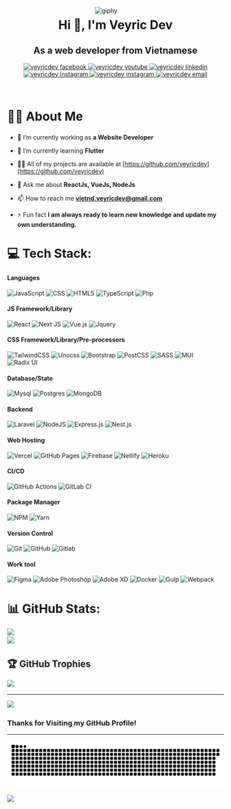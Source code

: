 [<img align='right' src="images/nerd2.gif" width="300" alt="giphy">](https://github.com/veyricdev)

<h1 align="center">Hi 👋, I'm Veyric Dev</h1>
<h2 align="center">As a web developer from Vietnamese</h2>

<!-- https://icons8.com -->
<div align="center">
  <a href="https://facebook.com/avnendv" target="blank">
    <img src="https://img.icons8.com/bubbles/100/000000/facebook-new.png" width="50" height="50" alt="veyricdev facebook" />
  </a>
  <a href="https://www.youtube.com/@avnendv" target="blank">
    <img src="https://img.icons8.com/bubbles/100/000000/youtube-squared.png" width="50" height="50" alt="veyricdev youtube" />
  </a>
  <a href="https://www.linkedin.com/in/avnendv" target="blank">
    <img src="https://img.icons8.com/bubbles/100/000000/linkedin.png" width="50" height="50" alt="veyricdev linkedin" />
  </a>
  <a href="https://instagram.com/avnendv" target="blank">
    <img src="https://img.icons8.com/bubbles/100/000000/instagram.png" width="50" height="50" alt="veyricdev instagram" />
  </a>
  <a href="https://discord.gg/avnendv" target="blank">
    <img src="https://img.icons8.com/bubbles/100/000000/discord.png" width="50" height="50" alt="veyricdev instagram" />
  </a>
  <a href="mailto:vietnd.veyricdev@gmail.com" target="top">
    <img src="https://img.icons8.com/bubbles/100/000000/apple-mail.png" width="50" height="50" alt="veyricdev email" />
  </a>
</div>

<br/>
<br/>

# 👩‍💻 About Me

###

- 🔭 I’m currently working as **a Website Developer**

- 🌱 I’m currently learning **Flutter**

- 👨‍💻 All of my projects are available at [https://github.com/veyricdev](https://github.com/veyricdev)

- 💬 Ask me about **ReactJs, VueJs, NodeJs**

- 📫 How to reach me **vietnd.veyricdev@gmail.com**

- ⚡ Fun fact **I am always ready to learn new knowledge and update my own understanding.**

###

# 💻 Tech Stack:

#### Languages

![JavaScript](https://img.shields.io/badge/-JavaScript-000?style=for-the-badge&logo=javascript)
![CSS](https://img.shields.io/badge/-CSS-000?style=for-the-badge&logo=css)
![HTML5](https://img.shields.io/badge/-HTML5-000?style=for-the-badge&logo=html5)
![TypeScript](https://img.shields.io/badge/-TypeScript-000?style=for-the-badge&logo=typescript)
![Php](https://img.shields.io/badge/-Php-000?style=for-the-badge&logo=php)

#### JS Framework/Library

![React](https://img.shields.io/badge/-ReactJS-000?style=for-the-badge&logo=react)
![Next JS](https://img.shields.io/badge/-NextJS-000?style=for-the-badge&logo=next.js)
![Vue.js](https://img.shields.io/badge/-Vue.js-000?style=for-the-badge&logo=vue.js)
![Jquery](https://img.shields.io/badge/-Jquery-000?style=for-the-badge&logo=Jquery)

#### CSS Framework/Library/Pre-processors

![TailwindCSS](https://img.shields.io/badge/-TailwindCSS-000?style=for-the-badge&logo=tailwind-css)
![Unocss](https://img.shields.io/badge/-Unocss-000?style=for-the-badge&logo=unocss)
![Bootstrap](https://img.shields.io/badge/-Bootstrap-000?style=for-the-badge&logo=bootstrap)
![PostCSS](https://img.shields.io/badge/-PostCSS-000?style=for-the-badge&logo=postcss)
![SASS](https://img.shields.io/badge/-SASS-000?style=for-the-badge&logo=sass)
![MUI](https://img.shields.io/badge/-MUI-000?style=for-the-badge&logo=mui)
![Radix UI](https://img.shields.io/badge/radix%20ui-000?style=for-the-badge&logo=radix-ui&logoColor=white)

#### Database/State

![Mysql](https://img.shields.io/badge/-Mysql-000?style=for-the-badge&logo=mysql)
![Postgres](https://img.shields.io/badge/-Postgres-000?style=for-the-badge&logo=postgresql)
![MongoDB](https://img.shields.io/badge/-MongoDB-000?style=for-the-badge&logo=mongodb)

#### Backend

![Laravel](https://img.shields.io/badge/laravel-000?style=for-the-badge&logo=laravel)
![NodeJS](https://img.shields.io/badge/-NodeJS-000?style=for-the-badge&logo=node.js&logoColor=pink)
![Express.js](https://img.shields.io/badge/-ExpressJS-000?style=for-the-badge&logo=express)
![Nest.js](https://img.shields.io/badge/-NestJs-000?style=for-the-badge&logo=nestjs)

#### Web Hosting

![Vercel](https://img.shields.io/badge/-Vercel-000?style=for-the-badge&logo=vercel)
![GitHub Pages](https://img.shields.io/badge/-GitHub%20Pages-000?style=for-the-badge&logo=github)
![Firebase](https://img.shields.io/badge/-Firebase-000?style=for-the-badge&logo=firebase)
![Netlify](https://img.shields.io/badge/-Netlify-000?style=for-the-badge&logo=netlify)
![Heroku](https://img.shields.io/badge/-Heroku-000?style=for-the-badge&logo=heroku)

#### CI/CD

![GitHub Actions](https://img.shields.io/badge/-github%20actions-000?style=for-the-badge&logo=githubactions)
![GitLab CI](https://img.shields.io/badge/gitlab%20CI-000?style=for-the-badge&logo=gitlab)

#### Package Manager

![NPM](https://img.shields.io/badge/-NPM-000?style=for-the-badge&logo=npm)
![Yarn](https://img.shields.io/badge/-yarn-000?style=for-the-badge&logo=yarn)

#### Version Control

![Git](https://img.shields.io/badge/-Git-000?style=for-the-badge&logo=git)
![GitHub](https://img.shields.io/badge/-GitHub-000?style=for-the-badge&logo=github)
![Gitlab](https://img.shields.io/badge/-Gitlab-000?style=for-the-badge&logo=gitlab)

#### Work tool

![Figma](https://img.shields.io/badge/-Figma-000?style=for-the-badge&logo=figma)
![Adobe Photoshop](https://img.shields.io/badge/adobe%20photoshop-000?style=for-the-badge&logo=adobe%20photoshop)
![Adobe XD](https://img.shields.io/badge/Adobe%20XD-000?style=for-the-badge&logo=Adobe%20XD)
![Docker](https://img.shields.io/badge/Docker-000?style=for-the-badge&logo=docker)
![Gulp](https://img.shields.io/badge/Gulp-000?style=for-the-badge&logo=Gulp)
![Webpack](https://img.shields.io/badge/Webpack-000?style=for-the-badge&logo=Webpack)

# 📊 GitHub Stats:

![](https://nirzak-streak-stats.vercel.app/?user=veyricdev&theme=github_dark_dimmed&hide_border=false)<br/>
![](https://github-readme-stats.vercel.app/api/top-langs/?username=veyricdev&theme=github_dark_dimmed&hide_border=false&include_all_commits=false&count_private=false&layout=compact)

## 🏆 GitHub Trophies

![](https://github-profile-trophy.vercel.app/?username=veyricdev&theme=radical&no-frame=false&no-bg=false&margin-w=4)

---

[![](https://visitcount.itsvg.in/api?id=veyricdev&icon=0&color=1)](https://visitcount.itsvg.in)

### Thanks for Visiting my GitHub Profile!

---

<p align="center">
<img src="https://github.com/veyricdev/veyricdev/blob/output/github-contribution-grid-snake-dark.svg">
</p>

[![](https://visitcountpro.netlify.app/api?id=veyricdev&pretty=true)](https://visitcount.itsvg.in)

<!-- ## 💰 You can help me by Donating

[![BuyMeACoffee](https://img.shields.io/badge/Buy%20Me%20a%20Coffee-ffdd00?style=for-the-badge&logo=buy-me-a-coffee&logoColor=black)](https://buymeacoffee.com/veyricdev) [![PayPal](https://img.shields.io/badge/PayPal-00457C?style=for-the-badge&logo=paypal&logoColor=white)](https://paypal.me/veyricdev) [![Patreon](https://img.shields.io/badge/Patreon-F96854?style=for-the-badge&logo=patreon&logoColor=white)](https://patreon.com/veyricdev) [![Ko-Fi](https://img.shields.io/badge/Ko--fi-F16061?style=for-the-badge&logo=ko-fi&logoColor=white)](https://ko-fi.com/veyricdev) -->
